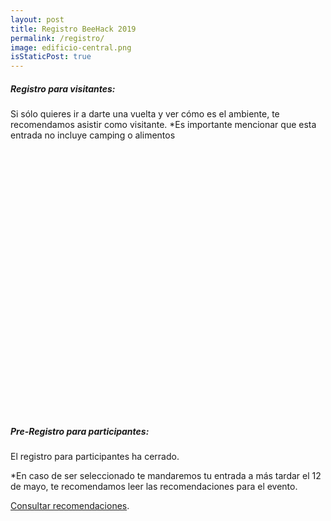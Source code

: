 ```yaml
---
layout: post
title: Registro BeeHack 2019
permalink: /registro/
image: edificio-central.png
isStaticPost: true
---
```



##### Registro para visitantes:
Si sólo quieres ir a darte una vuelta y ver cómo es el ambiente, te recomendamos asistir como visitante.
\*Es importante mencionar que esta entrada no incluye camping o alimentos
<div style="width:100%; text-align:left;"><iframe src=" " frameborder="0" height="370" width="100%" vspace="0" hspace="0" marginheight="5" marginwidth="5" scrolling="auto" allowtransparency="true"></iframe><div style="font-family:Helvetica, Arial; font-size:12px; padding:10px 0 5px; margin:2px; width:100%; text-align:left;" ></div></div>
<br><br>

##### Pre-Registro para participantes:
El registro para participantes ha cerrado.

\*En caso de ser seleccionado te mandaremos tu entrada a más tardar el 12 de mayo, te recomendamos leer las recomendaciones para el evento.

[Consultar recomendaciones](www.ugto.mx/beehack/recomendaciones).
